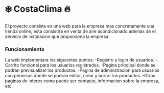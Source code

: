 # ❄️ CostaClima 🔥
El proyecto consiste en una web para la empresa mas concretamente una tienda online, esta consistira en venta de aire acondicionado ademas de el servicio de instalacion que proporciona la empresa.

### Funcionamiento

La web implementara los siguientes puntos:
  -Registro y login de usuarios.
  -Carrito funcional para los usuarios registrados.
  -Pagina principal donde se podran previsualizar los productos.
  -Pagina de administracion para usuarios con permisos donde se podran editar, crear y borrar los productos.
  -Otras paginas de interes como puede ser contacto, informacion sobre la empresa, etc.
